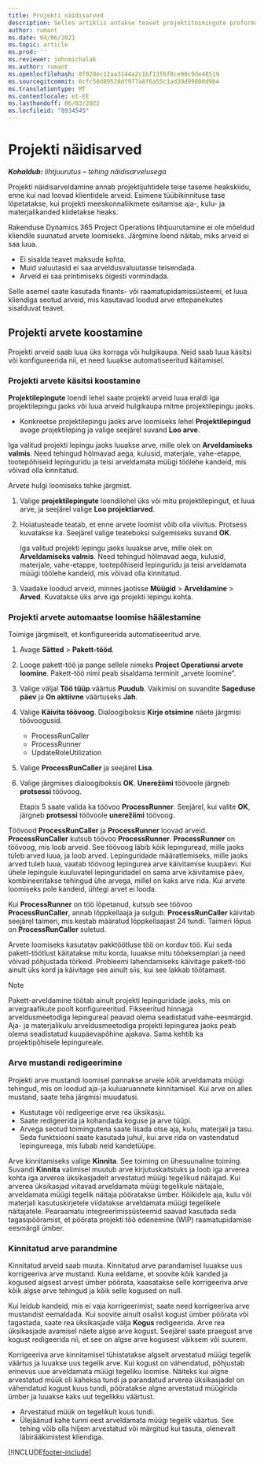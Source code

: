 ```yaml
---
title: Projekti näidisarved
description: Selles artiklis antakse teavet projektitoimingute proforma projektiarvete kohta.
author: rumant
ms.date: 04/06/2021
ms.topic: article
ms.prod: ''
ms.reviewer: johnmichalak
ms.author: rumant
ms.openlocfilehash: 8f028ec12aa3144a2c1bf13f6f8ce90c9de48519
ms.sourcegitcommit: 6cfc50d89528df977a8f6a55c1ad39d99800d9b4
ms.translationtype: MT
ms.contentlocale: et-EE
ms.lasthandoff: 06/03/2022
ms.locfileid: "8934545"
---
```

# <a name="proforma-project-invoices"></a>Projekti näidisarved

_**Kohaldub:** lihtjuurutus – tehing näidisarvelusega_

Projekti näidisarveldamine annab projektijuhtidele teise taseme heakskiidu, enne kui nad loovad klientidele arveid. Esimene tüübikinnituse tase lõpetatakse, kui projekti meeskonnaliikmete esitamise aja-, kulu- ja materjalikanded kiidetakse heaks.

Rakenduse Dynamics 365 Project Operations lihtjuurutamine ei ole mõeldud kliendile suunatud arvete loomiseks. Järgmine loend näitab, miks arveid ei saa luua.

- Ei sisalda teavet maksude kohta.
- Muid valuutasid ei saa arveldusvaluutasse teisendada.
- Arveid ei saa printimiseks õigesti vormindada.

Selle asemel saate kasutada finants- või raamatupidamissüsteemi, et luua kliendiga seotud arveid, mis kasutavad loodud arve ettepanekutes sisalduvat teavet.

## <a name="creating-project-invoices"></a>Projekti arvete koostamine

Projekti arveid saab luua üks korraga või hulgikaupa. Neid saab luua käsitsi või konfigureerida nii, et need luuakse automatiseeritud käitamisel.

### <a name="manually-create-project-invoices"></a>Projekti arvete käsitsi koostamine 

**Projektilepingute** loendi lehel saate projekti arveid luua eraldi iga projektilepingu jaoks või luua arveid hulgikaupa mitme projektilepingu jaoks.

   - Konkreetse projektilepingu jaoks arve loomiseks lehel **Projektilepingud** avage projektileping ja valige seejärel suvand **Loo arve**.

   Iga valitud projekti lepingu jaoks luuakse arve, mille olek on **Arveldamiseks valmis**. Need tehingud hõlmavad aega, kulusid, materjale, vahe-etappe, tootepõhiseid lepinguridu ja teisi arveldamata müügi töölehe kandeid, mis võivad olla kinnitatud.

Arvete hulgi loomiseks tehke järgmist.

1. Valige **projektilepingute** loendilehel üks või mitu projektilepingut, et luua arve, ja seejärel valige **Loo projektiarved**.
2. Hoiatusteade teatab, et enne arvete loomist võib olla viivitus. Protsess kuvatakse ka. Seejärel valige teateboksi sulgemiseks suvand **OK**.

   Iga valitud projekti lepingu jaoks luuakse arve, mille olek on **Arveldamiseks valmis**. Need tehingud hõlmavad aega, kulusid, materjale, vahe-etappe, tootepõhiseid lepinguridu ja teisi arveldamata müügi töölehe kandeid, mis võivad olla kinnitatud.

3. Vaadake loodud arveid, minnes jaotisse **Müügid** \> **Arveldamine** \> **Arved**. Kuvatakse üks arve iga projekti lepingu kohta.

### <a name="set-up-automated-creation-of-project-invoices"></a>Projekti arvete automaatse loomise häälestamine 

Toimige järgmiselt, et konfigureerida automatiseeritud arve.

1. Avage **Sätted** \> **Pakett-tööd**.
2. Looge pakett-töö ja pange sellele nimeks **Project Operationsi arvete loomine**. Pakett-töö nimi peab sisaldama terminit „arvete loomine”.
3. Valige väljal **Töö tüüp** väärtus **Puudub**. Vaikimisi on suvandite **Sageduse päev** ja **On aktiivne** väärtuseks **Jah**.
4. Valige **Käivita töövoog**. Dialoogiboksis **Kirje otsimine** näete järgmisi töövoogusid.

    - ProcessRunCaller
    - ProcessRunner
    - UpdateRoleUtilization

5. Valige **ProcessRunCaller** ja seejärel **Lisa**.
6. Valige järgmises dialoogiboksis **OK**. **Unerežiimi** töövoole järgneb **protsessi** töövoog.

    Etapis 5 saate valida ka töövoo **ProcessRunner**. Seejärel, kui valite **OK**, järgneb **protsessi** töövoole **unerežiimi** töövoog.

Töövood **ProcessRunCaller** ja **ProcessRunner** loovad arveid. **ProcessRunCaller** kutsub töövoo **ProcessRunner**. **ProcessRunner** on töövoog, mis loob arveid. See töövoog läbib kõik lepinguread, mille jaoks tuleb arved luua, ja loob arved. Lepinguridade määratlemiseks, mille jaoks arved tuleb luua, vaatab töövoog lepingurea arve käivitamise kuupäevi. Kui ühele lepingule kuuluvatel lepinguridadel on sama arve käivitamise päev, kombineeritakse tehingud ühe arvega, millel on kaks arve rida. Kui arvete loomiseks pole kandeid, ühtegi arvet ei looda.

Kui **ProcessRunner** on töö lõpetanud, kutsub see töövoo **ProcessRunCaller**, annab lõppkellaaja ja sulgub. **ProcessRunCaller** käivitab seejärel taimeri, mis kestab määratud lõppkellaajast 24 tundi. Taimeri lõpus on **ProcessRunCaller** suletud.

Arvete loomiseks kasutatav pakktöötluse töö on korduv töö. Kui seda pakett-töötlust käitatakse mitu korda, luuakse mitu tööeksemplari ja need võivad põhjustada tõrkeid. Probleemi lahendamiseks käivitage pakett-töö ainult üks kord ja käivitage see ainult siis, kui see lakkab töötamast.

> [!NOTE]
> Pakett-arveldamine töötab ainult projekti lepinguridade jaoks, mis on arvegraafikute poolt konfigureeritud. Fikseeritud hinnaga arveldusmeetodiga lepingureal peavad olema seadistatud vahe-eesmärgid. Aja- ja materjalikulu arveldusmeetodiga projekti lepingurea jaoks peab olema seadistatud kuupäevapõhine ajakava. Sama kehtib ka projektipõhisele lepingureale.      
 
### <a name="edit-a-draft-invoice"></a>Arve mustandi redigeerimine

Projekti arve mustandi loomisel pannakse arvele kõik arveldamata müügi tehingud, mis on loodud aja-ja kuluaruannete kinnitamisel. Kui arve on alles mustand, saate teha järgmisi muudatusi.

- Kustutage või redigeerige arve rea üksikasju.
- Saate redigeerida ja kohandada koguse ja arve tüüpi.
- Arvega seotud toimingutena saate lisada otse aja, kulu, materjali ja tasu. Seda funktsiooni saate kasutada juhul, kui arve rida on vastendatud lepingureaga, mis lubab neid kandetüüpe.

Arve kinnitamiseks valige **Kinnita**. See toiming on ühesuunaline toiming. Suvandi **Kinnita** valimisel muutub arve kirjutuskaitstuks ja loob iga arverea kohta iga arverea üksikasjadelt arvestatud müügi tegelikud näitajad. Kui arverea üksikasjad viitavad arveldamata müügi tegelikule näitajale, arveldamata müügi tegelik näitaja pööratakse ümber. Kõikidele aja, kulu või materjali kasutuskirjetele viidatakse arveldamata müügi tegelikele näitajatele. Pearaamatu integreerimissüsteemid saavad kasutada seda tagasipööramist, et pöörata projekti töö edenemine (WIP) raamatupidamise eesmärgil ümber.

### <a name="correct-a-confirmed-invoice"></a>Kinnitatud arve parandmine

Kinnitatud arveid saab muuta. Kinnitatud arve parandamisel luuakse uus korrigeeriva arve mustand. Kuna eeldame, et soovite kõik kanded ja kogused algsest arvest ümber pöörata, kaasatakse selle korrigeeriva arve kõik algse arve tehingud ja kõik selle kogused on null.

Kui leidub kandeid, mis ei vaja korrigeerimist, saate need korrigeeriva arve mustandist eemaldada. Kui soovite ainult osalist kogust ümber pöörata või tagastada, saate rea üksikasjade välja **Kogus** redigeerida. Arve rea üksikasjade avamisel näete algse arve kogust. Seejärel saate praegust arve kogust redigeerida nii, et see on algse arve kogusest väiksem või suurem.

Korrigeeriva arve kinnitamisel tühistatakse algselt arvestatud müügi tegelik väärtus ja luuakse uus tegelik arve. Kui kogust on vähendatud, põhjustab erinevus uue arveldamata müügi tegeliku loomise. Näiteks kui algne arvestatud müük oli kaheksa tundi ja parandatud arverea üksikasjadel on vähendatud kogust kuus tundi, pööratakse algne arvestatud müügirida ümber ja luuakse kaks uut tegelikku väärtust.

- Arvestatud müük on tegelikult kuus tundi.
- Ülejäänud kahe tunni eest arveldamata müügi tegelik väärtus. See tehing võib olla hiljem arvestatud või märgitud kui tasuta, olenevalt läbirääkimistest kliendiga.



[!INCLUDE[footer-include](../../includes/footer-banner.md)]
